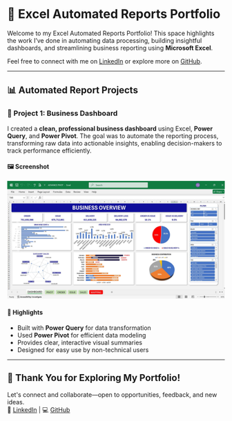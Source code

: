 # 📁 Excel Automated Reports Portfolio

Welcome to my Excel Automated Reports Portfolio! This space highlights the work I’ve done in automating data processing, building insightful dashboards, and streamlining business reporting using **Microsoft Excel**.

Feel free to connect with me on [LinkedIn](https://www.linkedin.com/in/farabi-hsn/) or explore more on [GitHub](https://github.com/Farabi1096/).

---

## 📊 Automated Report Projects

### 🚀 Project 1: Business Dashboard  
I created a **clean, professional business dashboard** using Excel, **Power Query**, and **Power Pivot**. The goal was to automate the reporting process, transforming raw data into actionable insights, enabling decision-makers to track performance efficiently.

#### 🖼️ Screenshot  
![Excel Dashboard Screenshot](/Images/excel%20dashboard.jpeg)

#### 📝 Highlights  
- Built with **Power Query** for data transformation  
- Used **Power Pivot** for efficient data modeling  
- Provides clear, interactive visual summaries  
- Designed for easy use by non-technical users  

---

## 🙌 Thank You for Exploring My Portfolio!  
Let's connect and collaborate—open to opportunities, feedback, and new ideas.  
🔗 [LinkedIn](https://www.linkedin.com/in/farabi-hsn/) | 💻 [GitHub](https://github.com/Farabi1096/)
